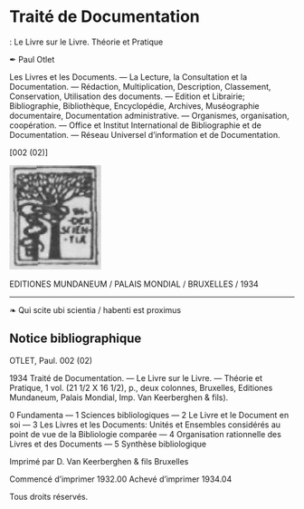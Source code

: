 # Traité de Documentation
: Le Livre sur le Livre. Théorie et Pratique

✒ Paul Otlet

Les Livres et les Documents. — La Lecture, la Consultation et la Documentation. — Rédaction, Multiplication, Description, Classement, Conservation, Utilisation des documents. — Edition et Librairie; Bibliographie, Bibliothèque, Encyclopédie, Archives, Muséographie documentaire, Documentation administrative. — Organismes, organisation, coopération. — Office et Institut International de Bibliographie et de Documentation. — Réseau Universel d’information et de Documentation.

[002 (02)]

![](./media/elsevier_logo.png)

EDITIONES MUNDANEUM /
PALAIS MONDIAL /
BRUXELLES /
1934

------------------------------------------------------------------------

❧ Qui scite ubi scientia /
  habenti est proximus


## Notice bibliographique

OTLET, Paul. 002 (02)

1934 Traité de Documentation. — Le Livre sur le Livre. — Théorie et Pratique, 1 vol. (21 1/2 X 16 1/2), p., deux colonnes, Bruxelles, Editiones Mundaneum, Palais Mondial, Imp. Van Keerberghen & fils).

0 Fundamenta — 1 Sciences bibliologiques — 2 Le Livre et le Document en soi — 3 Les Livres et les Documents: Unités et Ensembles considérés au point de vue de la Bibliologie comparée — 4 Organisation rationnelle des Livres et des Documents — 5 Synthèse bibliologique


Imprimé par D. Van Keerberghen & fils
Bruxelles

Commencé d’imprimer 1932.00
Achevé d’imprimer 1934.04

Tous droits réservés.

